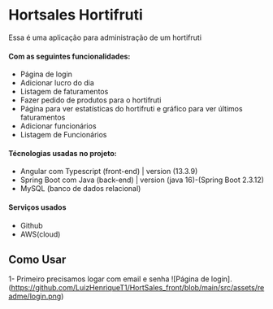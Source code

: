 # Hortsales Hortifruti

Essa é uma aplicação para administração de um hortifruti 

#### Com as seguintes funcionalidades:
  - Página de login
  - Adicionar lucro do dia 
  - Listagem de faturamentos
  - Fazer pedido de produtos para o hortifruti
  - Página para ver estatísticas do hortifruti e gráfico para ver últimos faturamentos
  - Adicionar funcionários
  - Listagem de Funcionários
  
 #### Técnologias usadas no projeto:
  - Angular com Typescript (front-end) | version (13.3.9)
  - Spring Boot com Java (back-end) | version (java 16)-(Spring Boot 2.3.12)
  - MySQL (banco de dados relacional)

#### Serviços usados 
  - Github
  - AWS(cloud)
  
## Como Usar

1- Primeiro precisamos logar com email e senha
  ![Página de login].(https://github.com/LuizHenriqueT1/HortSales_front/blob/main/src/assets/readme/login.png)
  
  
  


